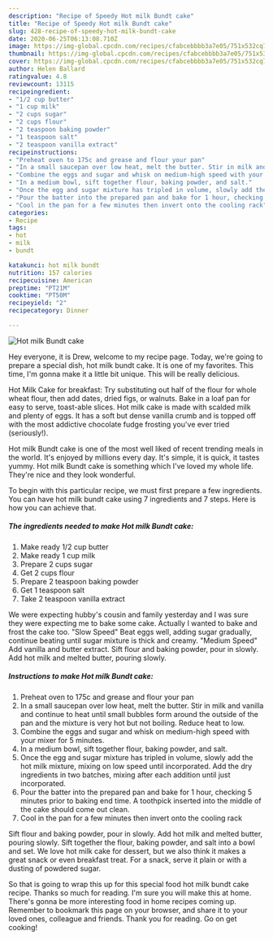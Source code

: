 ```yaml
---
description: "Recipe of Speedy Hot milk Bundt cake"
title: "Recipe of Speedy Hot milk Bundt cake"
slug: 428-recipe-of-speedy-hot-milk-bundt-cake
date: 2020-06-25T06:13:08.710Z
image: https://img-global.cpcdn.com/recipes/cfabcebbbb3a7e05/751x532cq70/hot-milk-bundt-cake-recipe-main-photo.jpg
thumbnail: https://img-global.cpcdn.com/recipes/cfabcebbbb3a7e05/751x532cq70/hot-milk-bundt-cake-recipe-main-photo.jpg
cover: https://img-global.cpcdn.com/recipes/cfabcebbbb3a7e05/751x532cq70/hot-milk-bundt-cake-recipe-main-photo.jpg
author: Helen Ballard
ratingvalue: 4.8
reviewcount: 13115
recipeingredient:
- "1/2 cup butter"
- "1 cup milk"
- "2 cups sugar"
- "2 cups flour"
- "2 teaspoon baking powder"
- "1 teaspoon salt"
- "2 teaspoon vanilla extract"
recipeinstructions:
- "Preheat oven to 175c and grease and flour your pan"
- "In a small saucepan over low heat, melt the butter. Stir in milk and vanilla and continue to heat until small bubbles form around the outside of the pan and the mixture is very hot but not boiling. Reduce heat to low."
- "Combine the eggs and sugar and whisk on medium-high speed with your mixer for 5 minutes."
- "In a medium bowl, sift together flour, baking powder, and salt."
- "Once the egg and sugar mixture has tripled in volume, slowly add the hot milk mixture, mixing on low speed until incorporated. Add the dry ingredients in two batches, mixing after each addition until just incorporated."
- "Pour the batter into the prepared pan and bake for 1 hour, checking 5 minutes prior to baking end time. A toothpick inserted into the middle of the cake should come out clean."
- "Cool in the pan for a few minutes then invert onto the cooling rack"
categories:
- Recipe
tags:
- hot
- milk
- bundt

katakunci: hot milk bundt 
nutrition: 157 calories
recipecuisine: American
preptime: "PT21M"
cooktime: "PT50M"
recipeyield: "2"
recipecategory: Dinner

---
```



![Hot milk Bundt cake](https://img-global.cpcdn.com/recipes/cfabcebbbb3a7e05/751x532cq70/hot-milk-bundt-cake-recipe-main-photo.jpg)

Hey everyone, it is Drew, welcome to my recipe page. Today, we're going to prepare a special dish, hot milk bundt cake. It is one of my favorites. This time, I'm gonna make it a little bit unique. This will be really delicious.

Hot Milk Cake for breakfast: Try substituting out half of the flour for whole wheat flour, then add dates, dried figs, or walnuts. Bake in a loaf pan for easy to serve, toast-able slices. Hot milk cake is made with scalded milk and plenty of eggs. It has a soft but dense vanilla crumb and is topped off with the most addictive chocolate fudge frosting you&#39;ve ever tried (seriously!).

Hot milk Bundt cake is one of the most well liked of recent trending meals in the world. It's enjoyed by millions every day. It's simple, it is quick, it tastes yummy. Hot milk Bundt cake is something which I've loved my whole life. They're nice and they look wonderful.


To begin with this particular recipe, we must first prepare a few ingredients. You can have hot milk bundt cake using 7 ingredients and 7 steps. Here is how you can achieve that.

<!--inarticleads1-->

##### The ingredients needed to make Hot milk Bundt cake:

1. Make ready 1/2 cup butter
1. Make ready 1 cup milk
1. Prepare 2 cups sugar
1. Get 2 cups flour
1. Prepare 2 teaspoon baking powder
1. Get 1 teaspoon salt
1. Take 2 teaspoon vanilla extract


We were expecting hubby&#39;s cousin and family yesterday and I was sure they were expecting me to bake some cake. Actually I wanted to bake and frost the cake too. &#34;Slow Speed&#34; Beat eggs well, adding sugar gradually, continue beating until sugar mixture is thick and creamy. &#34;Medium Speed&#34; Add vanilla and butter extract. Sift flour and baking powder, pour in slowly. Add hot milk and melted butter, pouring slowly. 

<!--inarticleads2-->

##### Instructions to make Hot milk Bundt cake:

1. Preheat oven to 175c and grease and flour your pan
1. In a small saucepan over low heat, melt the butter. Stir in milk and vanilla and continue to heat until small bubbles form around the outside of the pan and the mixture is very hot but not boiling. Reduce heat to low.
1. Combine the eggs and sugar and whisk on medium-high speed with your mixer for 5 minutes.
1. In a medium bowl, sift together flour, baking powder, and salt.
1. Once the egg and sugar mixture has tripled in volume, slowly add the hot milk mixture, mixing on low speed until incorporated. Add the dry ingredients in two batches, mixing after each addition until just incorporated.
1. Pour the batter into the prepared pan and bake for 1 hour, checking 5 minutes prior to baking end time. A toothpick inserted into the middle of the cake should come out clean.
1. Cool in the pan for a few minutes then invert onto the cooling rack


Sift flour and baking powder, pour in slowly. Add hot milk and melted butter, pouring slowly. Sift together the flour, baking powder, and salt into a bowl and set. We love hot milk cake for dessert, but we also think it makes a great snack or even breakfast treat. For a snack, serve it plain or with a dusting of powdered sugar. 

So that is going to wrap this up for this special food hot milk bundt cake recipe. Thanks so much for reading. I'm sure you will make this at home. There's gonna be more interesting food in home recipes coming up. Remember to bookmark this page on your browser, and share it to your loved ones, colleague and friends. Thank you for reading. Go on get cooking!
